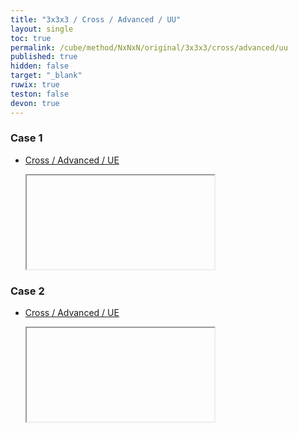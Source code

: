 ```yaml
---
title: "3x3x3 / Cross / Advanced / UU"
layout: single
toc: true
permalink: /cube/method/NxNxN/original/3x3x3/cross/advanced/uu
published: true
hidden: false
target: "_blank"
ruwix: true
teston: false
devon: true
---
```

<span
  id     = "cube"
  teston = {{page.teston}}
  devon  = {{page.devon}}
  colors = "F:cyan R:cyan D:cyan" >
</span>

<head>
  <base target = "{{page.target}}">
</head>



### Case 1

- [Cross / Advanced / UE](/cube/method/NxNxN/original/3x3x3/cross/advanced/ue)

  <iframe
    alg        = "R'"
    colored    = "U FD RD"
    setupmoves = "R F'"
  ></iframe>

### Case 2

- [Cross / Advanced / UE](/cube/method/NxNxN/original/3x3x3/cross/advanced/ue)

  <iframe
    alg        = "F U2"
    colored    = "U FD RD"
    setupmoves = "R F'"
  ></iframe>
